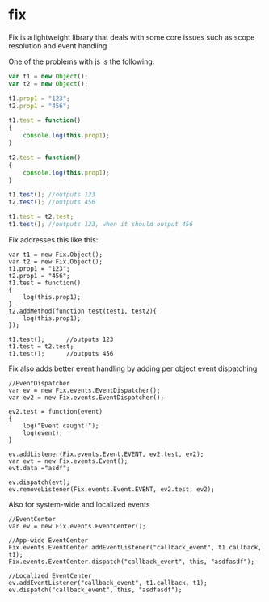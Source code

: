 fix
===

Fix is a lightweight library that deals with some core issues such as scope resolution and event handling

One of the problems with js is the following:

```javascript
var t1 = new Object();
var t2 = new Object();

t1.prop1 = "123";
t2.prop1 = "456";

t1.test = function()
{
	console.log(this.prop1);
}

t2.test = function()
{
	console.log(this.prop1);
}

t1.test(); //outputs 123
t2.test(); //outputs 456

t1.test = t2.test;
t1.test(); //outputs 123, when it should output 456
```

Fix addresses this like this:
```
var t1 = new Fix.Object();
var t2 = new Fix.Object();
t1.prop1 = "123";
t2.prop1 = "456";
t1.test = function()
{
	log(this.prop1);
}
t2.addMethod(function test(test1, test2){
	log(this.prop1);
});

t1.test();		//outputs 123
t1.test = t2.test;
t1.test();		//outputs 456
```

Fix also adds better event handling by adding per object event dispatching
```
//EventDispatcher
var ev = new Fix.events.EventDispatcher();
var ev2 = new Fix.events.EventDispatcher();

ev2.test = function(event)
{
	log("Event caught!");
	log(event);
}

ev.addListener(Fix.events.Event.EVENT, ev2.test, ev2);
var evt = new Fix.events.Event();
evt.data ="asdf";

ev.dispatch(evt);
ev.removeListener(Fix.events.Event.EVENT, ev2.test, ev2);
```

Also for system-wide and localized events
```
//EventCenter
var ev = new Fix.events.EventCenter();

//App-wide EventCenter
Fix.events.EventCenter.addEventListener("callback_event", t1.callback, t1);
Fix.events.EventCenter.dispatch("callback_event", this, "asdfasdf");

//Localized EventCenter
ev.addEventListener("callback_event", t1.callback, t1);
ev.dispatch("callback_event", this, "asdfasdf");
```